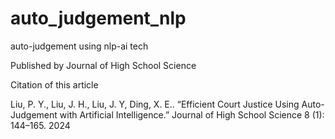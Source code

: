 # auto_judgement_nlp
auto-judgement using nlp-ai tech

Published by Journal of High School Science

Citation of this article

Liu, P. Y., Liu, J. H., Liu, J. Y, Ding, X. E.. “Efficient Court Justice Using Auto-Judgement with Artificial Intelligence.” Journal of High School Science 8 (1): 144–165. 2024

